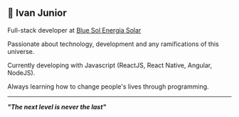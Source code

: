 ## 🚀 Ivan Junior

Full-stack developer at [Blue Sol Energia Solar](https://www.linkedin.com/company/bluesolenergiasolar)

Passionate about technology, development and any ramifications of this universe.

Currently developing with Javascript (ReactJS, React Native, Angular, NodeJS).

Always learning how to change people's lives through programming.

___
**_"The next level is never the last"_**

